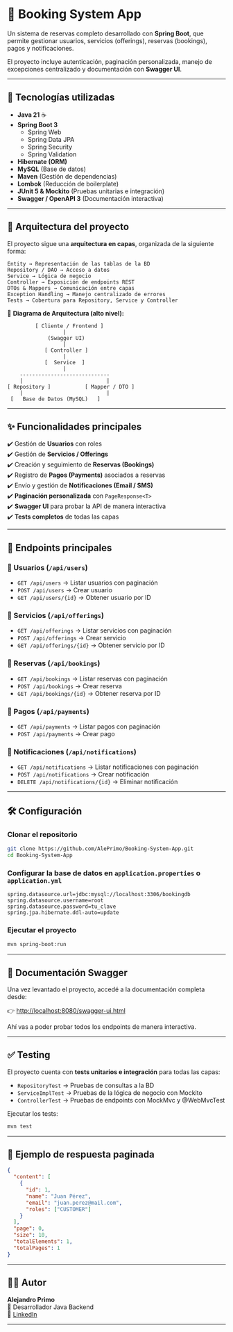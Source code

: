 # 📅 Booking System App

Un sistema de reservas completo desarrollado con **Spring Boot**, que permite gestionar usuarios, servicios (offerings), reservas (bookings), pagos y notificaciones.

El proyecto incluye autenticación, paginación personalizada, manejo de excepciones centralizado y documentación con **Swagger UI**.

---

## 🚀 Tecnologías utilizadas

- **Java 21** ☕
- **Spring Boot 3**
  - Spring Web
  - Spring Data JPA
  - Spring Security
  - Spring Validation
- **Hibernate (ORM)**
- **MySQL** (Base de datos)
- **Maven** (Gestión de dependencias)
- **Lombok** (Reducción de boilerplate)
- **JUnit 5 & Mockito** (Pruebas unitarias e integración)
- **Swagger / OpenAPI 3** (Documentación interactiva)

---

## 📂 Arquitectura del proyecto

El proyecto sigue una **arquitectura en capas**, organizada de la siguiente forma:

```
Entity → Representación de las tablas de la BD
Repository / DAO → Acceso a datos
Service → Lógica de negocio
Controller → Exposición de endpoints REST
DTOs & Mappers → Comunicación entre capas
Exception Handling → Manejo centralizado de errores
Tests → Cobertura para Repository, Service y Controller
```

📌 **Diagrama de Arquitectura (alto nivel):**

```
         [ Cliente / Frontend ]
                  |
             (Swagger UI)
                  |
            [ Controller ]
                  |
            [  Service  ]
                  |
    -----------------------------
    |                           |
[ Repository ]           [ Mapper / DTO ]
    |                           |
 [   Base de Datos (MySQL)   ]
```

---

## ✨ Funcionalidades principales

✔️ Gestión de **Usuarios** con roles  
✔️ Gestión de **Servicios / Offerings**  
✔️ Creación y seguimiento de **Reservas (Bookings)**  
✔️ Registro de **Pagos (Payments)** asociados a reservas  
✔️ Envío y gestión de **Notificaciones (Email / SMS)**  
✔️ **Paginación personalizada** con `PageResponse<T>`  
✔️ **Swagger UI** para probar la API de manera interactiva  
✔️ **Tests completos** de todas las capas  

---

## 📖 Endpoints principales

### 🔹 Usuarios (`/api/users`)
- `GET /api/users` → Listar usuarios con paginación  
- `POST /api/users` → Crear usuario  
- `GET /api/users/{id}` → Obtener usuario por ID  

### 🔹 Servicios (`/api/offerings`)
- `GET /api/offerings` → Listar servicios con paginación  
- `POST /api/offerings` → Crear servicio  
- `GET /api/offerings/{id}` → Obtener servicio por ID  

### 🔹 Reservas (`/api/bookings`)
- `GET /api/bookings` → Listar reservas con paginación  
- `POST /api/bookings` → Crear reserva  
- `GET /api/bookings/{id}` → Obtener reserva por ID  

### 🔹 Pagos (`/api/payments`)
- `GET /api/payments` → Listar pagos con paginación  
- `POST /api/payments` → Crear pago  

### 🔹 Notificaciones (`/api/notifications`)
- `GET /api/notifications` → Listar notificaciones con paginación  
- `POST /api/notifications` → Crear notificación  
- `DELETE /api/notifications/{id}` → Eliminar notificación  

---

## 🛠️ Configuración

### Clonar el repositorio

```bash
git clone https://github.com/AlePrimo/Booking-System-App.git
cd Booking-System-App
```

### Configurar la base de datos en `application.properties` o `application.yml`

```properties
spring.datasource.url=jdbc:mysql://localhost:3306/bookingdb
spring.datasource.username=root
spring.datasource.password=tu_clave
spring.jpa.hibernate.ddl-auto=update
```

### Ejecutar el proyecto

```bash
mvn spring-boot:run
```

---

## 📑 Documentación Swagger

Una vez levantado el proyecto, accedé a la documentación completa desde:  

👉 [http://localhost:8080/swagger-ui.html](http://localhost:8080/swagger-ui.html)

Ahí vas a poder probar todos los endpoints de manera interactiva.

---

## ✅ Testing

El proyecto cuenta con **tests unitarios e integración** para todas las capas:

- `RepositoryTest` → Pruebas de consultas a la BD  
- `ServiceImplTest` → Pruebas de la lógica de negocio con Mockito  
- `ControllerTest` → Pruebas de endpoints con MockMvc y @WebMvcTest  

Ejecutar los tests:

```bash
mvn test
```

---

## 📌 Ejemplo de respuesta paginada

```json
{
  "content": [
    {
      "id": 1,
      "name": "Juan Pérez",
      "email": "juan.perez@mail.com",
      "roles": ["CUSTOMER"]
    }
  ],
  "page": 0,
  "size": 10,
  "totalElements": 1,
  "totalPages": 1
}
```

---

## 👨‍💻 Autor

**Alejandro Primo**  
📌 Desarrollador Java Backend  
🔗 [LinkedIn](https://linkedin.com)

---
